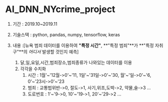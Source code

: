 # AI_DNN_NYcrime_project

1. 기간 : 2019.10~2019.11

2. 기술스택 : python, pandas, numpy, tensorflow, keras

3. 내용 :[뉴욕 범죄 데이터를 이용하여 **"특정 시간"**, **"특정 범죄"**가 **"특정 자취구"**의 *어디서* 발생할 것인지 예측]
    1. 달,일,요일,시간,범죄장소,범죄종류가 나와있는 데이터를 이용
    2. 각각을 수치화
        1. 시간 : 1월'~'12월->0'~'11, 1일'~'31일->0'~'30, 월'~'일->0'~'6, 0'~'23시->0'~'23
        2. 범죄 : 교통법위반->0, 절도->1, 사기,위조,도박->2, 약물,술->3 ...
        3. 도로번호 : 1'~'9->0, 10'~'19->1, 20'~'29->2 ...
